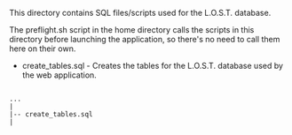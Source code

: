 This directory contains SQL files/scripts used for the L.O.S.T. database.

The preflight.sh script in the home directory calls the scripts in
this directory before launching the application, so there's no need
to call them here on their own.

* create_tables.sql - Creates the tables for the L.O.S.T. database used by
		      the web application.

```

...
|
|-- create_tables.sql
|

```